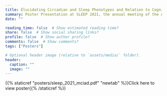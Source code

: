 ```yaml
---
title: Elucidating Circadian and Sleep Phenotypes and Relation to Cognitive Impairment in Alzheimer`s Dementia
summary: Poster Presentation at SLEEP 2021, the annual meeting of the Associated Professional Sleep Societies
date: ""

reading_time: false  # Show estimated reading time?
share: false  # Show social sharing links?
profile: false  # Show author profile?
comments: false  # Show comments?
tags: ["Posters"]

# Optional header image (relative to `assets/media/` folder).
header:
  caption: ""
  image: ""
---
```


{{% staticref "posters/sleep_2021_mciad.pdf" "newtab" %}}Click here to view poster{{% /staticref %}}
